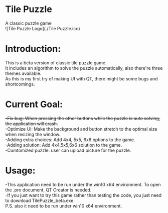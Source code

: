 # Tile Puzzle
A classic puzzle game  
![Tile Puzzle Logo](./Tile Puzzle.ico)

# Introduction:
This is a beta version of classic tile puzzle game.  
It includes an algorithm to solve the puzzle automatically, also there're three themes available.  
As this is my first try of making UI with QT, there might be some bugs and shortcomings.  

# Current Goal:
~~-Fix bug: When pressing the other buttons while the puzzle is auto solving, the application will crash.~~  
-Optimize UI: Make the background and button stretch to the optimal size when resizing the window.  
-Adding extra choices: Add 4x4, 5x5, 6x6 options to the game.  
-Adding solution: Add 4x4,5x5,6x6 solution to the game.  
-Cumtomized puzzle: user can upload picture for the puzzle.  

# Usage:
-This application need to be run under the win10 x64 environment. To open the .pro document, QT Creator is needed.  
-If you just want to try this game rather than testing the code, you just need to download TilePuzzle_beta.exe.  
P.S. also it need to be run under win10 x64 environment.
